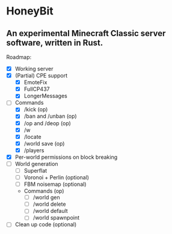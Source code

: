 # HoneyBit
An experimental Minecraft Classic server software, written in Rust.
---


Roadmap:
- [x] Working server
- [x] (Partial) CPE support
  - [x] EmoteFix
  - [x] FullCP437
  - [x] LongerMessages
- [ ] Commands
  - [x] /kick (op)
  - [x] /ban and /unban (op)
  - [x] /op and /deop (op)
  - [x] /w
  - [x] /locate
  - [x] /world save (op)
  - [x] /players
- [x] Per-world permissions on block breaking
- [ ] World generation
  - [ ] Superflat
  - [ ] Voronoi + Perlin (optional)
  - [ ] FBM noisemap (optional)
  - Commands (op)
    - [ ] /world gen
    - [ ] /world delete
    - [ ] /world default
    - [ ] /world spawnpoint
- [ ] Clean up code (optional)
